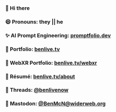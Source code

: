 ### 👋 Hi there 
### 😄 Pronouns: they || he
### ✨ AI Prompt Engineering: [promptfolio.dev](https://promptfolio.dev "Promptfolio by Ben McNulty")
### 💼 Portfolio: [benlive.tv](https://benlive.tv "Portfolio of Ben McNulty")
### 🥽 WebXR Portfolio: [benlive.tv/webxr](https://benlive.tv/webxr "WebXR Portfolio of Ben McNulty")
### 🏢 Résumé: [benlive.tv/about](https://benlive.tv/about "Ben McNulty's Résumé")
### 🧵 Threads: [@benlivenow](https://threads.net/@benlivenow "@benlivenow")
### 🐘 Mastodon: [@BenMcN@widerweb.org](https://widerweb.org/@BenMcN "@BenMcN@widerweb.org")
